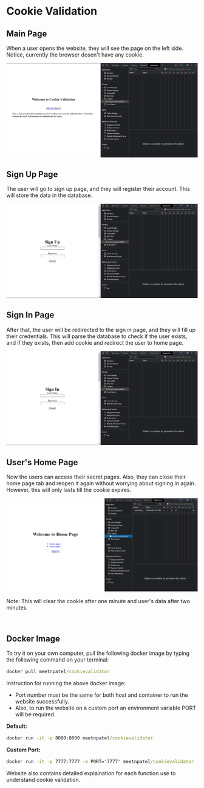 <h1>Cookie Validation</h1>

<h2>Main Page</h2>
<p>When a user opens the website, they will see the page on the left side. Notice, currently the browser dosen't have any cookie.</p>

![](images/page1.png)

<h2>Sign Up Page</h2>
<p>The user will go to sign up page, and they will register their account. This will store the data in the database.</p>

![](images/page2.png)

<h2>Sign In Page</h2>
<p>After that, the user will be redirected to the sign in page, and they will fill up their credentials. This will parse the database to check if the user exists, and if they exists, then add cookie and redirect the user to home page.</p>

![](images/page3.png)

<h2>User's Home Page</h2>
<p>Now the users can access their secret pages. Also, they can close their home page tab and reopen it again without worrying about signing in again. However, this will only lasts till the cookie expires.</p>

![](images/page4.png)

<p>Note: This will clear the cookie after one minute and user's data after two minutes.</p>
<br />

## Docker Image

<p>To try it on your own computer, pull the following docker image by typing the following command on your terminal:</p>

```cmd
docker pull meetnpatel/cookievalidator
```

<p>Instruction for running the above docker image:</p>

- Port number must be the same for both host and container to run the website successfully.
-  Also, to run the website on a custom port an environment variable PORT will be required.

__Default:__
```cmd
docker run -it -p 8000:8000 meetnpatel/cookievalidator
```

__Custom Port:__

```cmd
docker run -it -p 7777:7777 -e PORT='7777' meetnpatel/cookievalidator
```

Website also contains detailed explaination for each function use to understand cookie validation.


